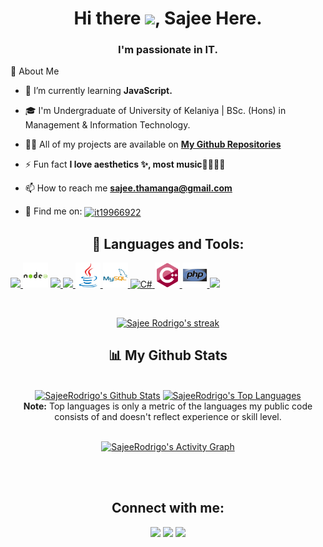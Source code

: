 
<h1 align="center">Hi there <img src="https://raw.githubusercontent.com/MartinHeinz/MartinHeinz/master/wave.gif" width="30px">, Sajee Here.</h1>

<h3 align="center">I'm passionate in IT.</h3

## 🙋‍ About Me

- 🌱 I’m currently learning **JavaScript.**

- 🎓 I'm Undergraduate of University of Kelaniya | BSc. (Hons) in Management & Information Technology.

- 👨‍💻 All of my projects are available on **[My Github Repositories](https://github.com/SajeeRodrigo)**

- ⚡ Fun fact **I love aesthetics ✨, most music🎼🎶🎵🎼**
  
- 📫 How to reach me **sajee.thamanga@gmail.com**
  
- 📲 Find me on:
<a href="https://www.hackerrank.com/sajee_thamanga" target="_blank"><img align="center" src="https://raw.githubusercontent.com/rahuldkjain/github-profile-readme-generator/master/src/images/icons/Social/hackerrank.svg" alt="it19966922" height="30" width="40" /></a>


<div align="center">

## 🚀 Languages and Tools:

<p align="left"> 
    <a href="https://developer.mozilla.org/en-US/docs/Web/JavaScript" target="_blank"> <img src="https://img.icons8.com/color/48/000000/javascript.png"/> </a> 
     <a href="https://nodejs.org" target="_blank"> <img src="https://raw.githubusercontent.com/devicons/devicon/master/icons/nodejs/nodejs-original-wordmark.svg" alt="nodejs" width="40" height="40"/></a>
    <a href="https://www.w3.org/html/" target="_blank"> <img src="https://img.icons8.com/color/48/000000/html-5.png"/> </a> 
    <a href="https://www.w3schools.com/css/" target="_blank"> <img src="https://img.icons8.com/color/48/000000/css3.png"/> </a> 
     <a href="https://www.java.com" target="_blank"> <img src="https://raw.githubusercontent.com/devicons/devicon/master/icons/java/java-original.svg" alt="java" width="40" height="40"/> </a>   
       <a href="https://www.mysql.com/" target="_blank"> <img src="https://raw.githubusercontent.com/devicons/devicon/master/icons/mysql/mysql-original-wordmark.svg" alt="mysql" width="40" height=40"/> </a> 
         <a href="https://docs.microsoft.com/en-us/dotnet/csharp/" target="_blank"> <img src="https://e7.pngegg.com/pngimages/520/669/png-clipart-c-logo-c-programming-language-computer-icons-computer-programming-programming-miscellaneous-blue-thumbnail.png" alt="C#" width="40" height="40"/> </a> 
           <a href="https://www.w3schools.com/cpp/" target="_blank"> <img src="https://raw.githubusercontent.com/devicons/devicon/master/icons/cplusplus/cplusplus-original.svg" alt="cplusplus" width="40" height="40"/> </a>
<a href="https://www.php.net" target="_blank"> <img src="https://raw.githubusercontent.com/devicons/devicon/master/icons/php/php-original.svg" alt="php" width="40" height="40"/>
  </a>
     <a href="https://www.cprogramming.com/" target="_blank"> <img src="https://img.icons8.com/fluency/48/000000/laravel.png"/> </a> 
 </p>

<br/>

<p align="center">
    <a href="https://github.com/SajeeRodrigo/github-readme-streak-stats">
        <img title="🔥 Get streak stats for your profile at git.io/streak-stats" alt="Sajee Rodrigo's streak" src="https://github-readme-streak-stats.herokuapp.com/?user=SajeeRodrigo&theme=black-ice&hide_border=true&stroke=0000&background=060A0CD0"/>
    </a>
</p>

## 📊 My Github Stats

  <br/>
    <a href="https://github.com/SajeeRodrigo/github-readme-stats"><img alt="SajeeRodrigo's Github Stats" src="https://github-readme-stats.vercel.app/api?username=SajeeRodrigo&show_icons=true&count_private=true&theme=react&hide_border=true&bg_color=0D1117" /></a>
  <a href="https://github.com/SajeeRodrigo/github-readme-stats"><img alt="SajeeRodrigo's Top Languages" src="https://github-readme-stats.vercel.app/api/top-langs/?username=SajeeRodrigo&langs_count=8&count_private=true&layout=compact&theme=react&hide_border=true&bg_color=0D1117" /></a>
  <br/>
  <b>Note:</b> Top languages is only a metric of the languages my public code consists of and doesn't reflect experience or skill level.


<br/>
    

<br/>

<a href="https://github.com/SajeeRodrigo/github-readme-activity-graph"><img alt="SajeeRodrigo's Activity Graph" src="https://activity-graph.herokuapp.com/graph?username=SajeeRodrigo&bg_color=0D1117&color=5BCDEC&line=5BCDEC&point=FFFFFF&hide_border=true" /></a>

<br/>
<br/>

## Connect with me:
<p align="left">


<a href = ""><img src="https://img.icons8.com/fluent/48/000000/twitter.png"/></a>
<a href = " "><img src="https://img.icons8.com/fluent/48/000000/instagram-new.png"/></a>
<a href="https://www.linkedin.com/in/sajeerodrigo/" target="_blank"><img src="https://img.icons8.com/fluent/48/000000/linkedin.png" /></a>

</p>
